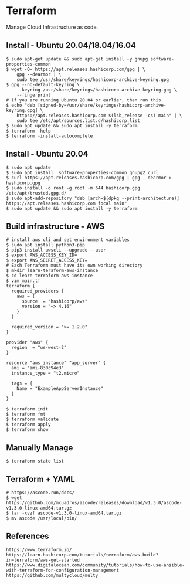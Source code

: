 Terraform
=====

Manage Cloud Infrastructure as code. 

Install - Ubuntu 20.04/18.04/16.04
---------------------------

    $ sudo apt-get update && sudo apt-get install -y gnupg software-properties-common
    $ wget -O- https://apt.releases.hashicorp.com/gpg | \
        gpg --dearmor | \
        sudo tee /usr/share/keyrings/hashicorp-archive-keyring.gpg
    $ gpg --no-default-keyring \
        --keyring /usr/share/keyrings/hashicorp-archive-keyring.gpg \
        --fingerprint
    # If you are running Ubuntu 20.04 or earlier, than run this. 
    $ echo "deb [signed-by=/usr/share/keyrings/hashicorp-archive-keyring.gpg] \
        https://apt.releases.hashicorp.com $(lsb_release -cs) main" | \
        sudo tee /etc/apt/sources.list.d/hashicorp.list
    $ sudo apt update && sudo apt install -y terraform
    $ terraform -help
    $ terraform -install-autocomplete

Install - Ubuntu 20.04
-----------------------

    $ sudo apt update
    $ sudo apt install  software-properties-common gnupg2 curl
    $ curl https://apt.releases.hashicorp.com/gpg | gpg --dearmor > hashicorp.gpg
    $ sudo install -o root -g root -m 644 hashicorp.gpg /etc/apt/trusted.gpg.d/
    $ sudo apt-add-repository "deb [arch=$(dpkg --print-architecture)] https://apt.releases.hashicorp.com focal main"
    $ sudo apt update && sudo apt install -y terraform

Build infrastructure - AWS
--------------------------

    # install aws cli and set environment variables
    $ sudo apt install python3-pip
    $ pip3 install awscli --upgrade --user
    $ export AWS_ACCESS_KEY_ID=
    $ export AWS_SECRET_ACCESS_KEY=
    # Each Terraform must have its own working directory
    $ mkdir learn-teraform-aws-instance
    $ cd learn-terraform-aws-instance
    $ vim main.tf
    terraform {
      required_providers {
        aws = {
          source  = "hashicorp/aws"
          version = "~> 4.16"
        }
      }

      required_version = ">= 1.2.0"
    }

    provider "aws" {
      region  = "us-west-2"
    }

    resource "aws_instance" "app_server" {
      ami = "ami-830c94e3"
      instance_type = "t2.micro"

      tags = {
        Name = "ExampleAppServerInstance"
      }
    }
    
    $ terraform init
    $ terraform fmt
    $ terraform validate
    $ terraform apply
    $ terraform show

Manually Manage
---------------

    $ terraform state list

Terraform + YAML
----------------

    # https://ascode.run/docs/
    $ wget https://github.com/mcuadros/ascode/releases/download/v1.3.0/ascode-v1.3.0-linux-amd64.tar.gz
    $ tar -xvzf ascode-v1.3.0-linux-amd64.tar.gz
    $ mv ascode /usr/local/bin/

References
----------

    https://www.terraform.io/
    https://learn.hashicorp.com/tutorials/terraform/aws-build?in=terraform/aws-get-started
    https://www.digitalocean.com/community/tutorials/how-to-use-ansible-with-terraform-for-configuration-management
    https://github.com/multycloud/multy